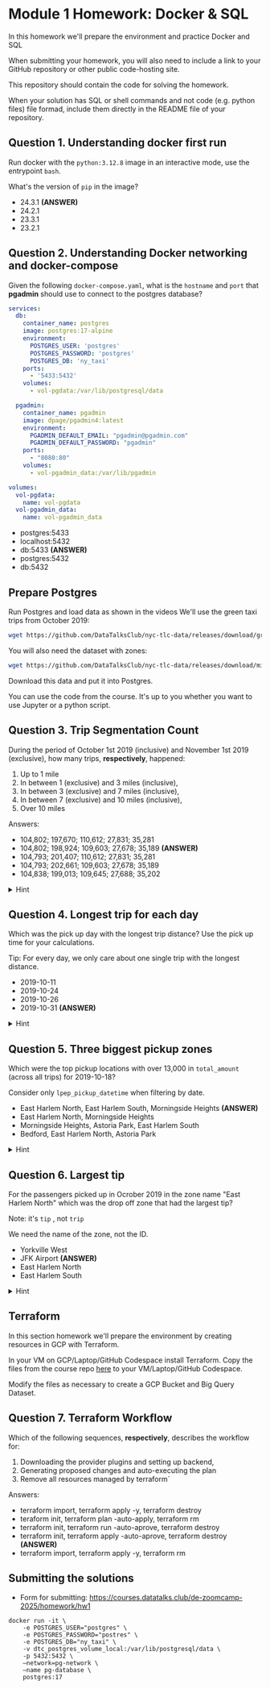 # Module 1 Homework: Docker & SQL

In this homework we'll prepare the environment and practice
Docker and SQL

When submitting your homework, you will also need to include
a link to your GitHub repository or other public code-hosting
site.

This repository should contain the code for solving the homework. 

When your solution has SQL or shell commands and not code
(e.g. python files) file formad, include them directly in
the README file of your repository.


## Question 1. Understanding docker first run 

Run docker with the `python:3.12.8` image in an interactive mode, use the entrypoint `bash`.

What's the version of `pip` in the image?

- 24.3.1 __(ANSWER)__
- 24.2.1
- 23.3.1
- 23.2.1


## Question 2. Understanding Docker networking and docker-compose

Given the following `docker-compose.yaml`, what is the `hostname` and `port` that **pgadmin** should use to connect to the postgres database?

```yaml
services:
  db:
    container_name: postgres
    image: postgres:17-alpine
    environment:
      POSTGRES_USER: 'postgres'
      POSTGRES_PASSWORD: 'postgres'
      POSTGRES_DB: 'ny_taxi'
    ports:
      - '5433:5432'
    volumes:
      - vol-pgdata:/var/lib/postgresql/data

  pgadmin:
    container_name: pgadmin
    image: dpage/pgadmin4:latest
    environment:
      PGADMIN_DEFAULT_EMAIL: "pgadmin@pgadmin.com"
      PGADMIN_DEFAULT_PASSWORD: "pgadmin"
    ports:
      - "8080:80"
    volumes:
      - vol-pgadmin_data:/var/lib/pgadmin  

volumes:
  vol-pgdata:
    name: vol-pgdata
  vol-pgadmin_data:
    name: vol-pgadmin_data
```

- postgres:5433
- localhost:5432
- db:5433 __(ANSWER)__
- postgres:5432
- db:5432


##  Prepare Postgres

Run Postgres and load data as shown in the videos
We'll use the green taxi trips from October 2019:

```bash
wget https://github.com/DataTalksClub/nyc-tlc-data/releases/download/green/green_tripdata_2019-10.csv.gz
```

You will also need the dataset with zones:

```bash
wget https://github.com/DataTalksClub/nyc-tlc-data/releases/download/misc/taxi_zone_lookup.csv
```

Download this data and put it into Postgres.

You can use the code from the course. It's up to you whether
you want to use Jupyter or a python script.

## Question 3. Trip Segmentation Count

During the period of October 1st 2019 (inclusive) and November 1st 2019 (exclusive), how many trips, **respectively**, happened:
1. Up to 1 mile
2. In between 1 (exclusive) and 3 miles (inclusive),
3. In between 3 (exclusive) and 7 miles (inclusive),
4. In between 7 (exclusive) and 10 miles (inclusive),
5. Over 10 miles 

Answers:

- 104,802;  197,670;  110,612;  27,831;  35,281
- 104,802;  198,924;  109,603;  27,678;  35,189  __(ANSWER)__
- 104,793;  201,407;  110,612;  27,831;  35,281
- 104,793;  202,661;  109,603;  27,678;  35,189
- 104,838;  199,013;  109,645;  27,688;  35,202

<details>
<summary>Hint</summary>

```sql
SELECT
	SUM(CASE WHEN trip_distance <= 1 THEN 1 END) AS "Up to 1 mile",
	SUM(CASE WHEN trip_distance > 1 AND trip_distance <= 3 THEN 1 END) AS "In between 1 (exclusive) and 3 miles (inclusive)",
	SUM(CASE WHEN trip_distance > 3 AND trip_distance <= 7 THEN 1 END) AS "In between 3 (exclusive) and 7 miles (inclusive)",
	SUM(CASE WHEN trip_distance > 7 AND trip_distance <= 10 THEN 1 END) AS "In between 7 (exclusive) and 10 miles (inclusive)",
	SUM(CASE WHEN trip_distance > 10 THEN 1 END) AS "Over 10 miles"
FROM green_taxi_data
WHERE lpep_pickup_datetime >= '2019-10-01' AND lpep_pickup_datetime < '2019-11-01';
```
</details>


## Question 4. Longest trip for each day

Which was the pick up day with the longest trip distance?
Use the pick up time for your calculations.

Tip: For every day, we only care about one single trip with the longest distance. 

- 2019-10-11
- 2019-10-24
- 2019-10-26
- 2019-10-31 __(ANSWER)__

<details>
<summary>Hint</summary>

```sql
SELECT lpep_pickup_datetime::DATE
FROM green_taxi_data
ORDER BY trip_distance DESC
LIMIT 1;
```
</details>

## Question 5. Three biggest pickup zones

Which were the top pickup locations with over 13,000 in
`total_amount` (across all trips) for 2019-10-18?

Consider only `lpep_pickup_datetime` when filtering by date.

- East Harlem North, East Harlem South, Morningside Heights __(ANSWER)__
- East Harlem North, Morningside Heights
- Morningside Heights, Astoria Park, East Harlem South
- Bedford, East Harlem North, Astoria Park

<details>
<summary>Hint</summary>

```sql
SELECT b."Zone"
FROM green_taxi_data AS a
JOIN taxi_zone AS b ON a."PULocationID" = b."LocationID"
WHERE a.lpep_pickup_datetime::DATE = '2019-10-18'
GROUP BY b."Zone"
HAVING SUM(a.total_amount) > 13000
ORDER BY SUM(a.total_amount) DESC
LIMIT 3;
```
</details>

## Question 6. Largest tip

For the passengers picked up in Ocrober 2019 in the zone
name "East Harlem North" which was the drop off zone that had
the largest tip?

Note: it's `tip` , not `trip`

We need the name of the zone, not the ID.

- Yorkville West
- JFK Airport __(ANSWER)__
- East Harlem North
- East Harlem South

<details>
<summary>Hint</summary>

```sql
SELECT c."Zone" FROM green_taxi_data AS a 
JOIN taxi_zone AS b ON a."PULocationID" = b."LocationID" 
JOIN taxi_zone AS c ON a."DOLocationID" = c."LocationID"
WHERE b."Zone" = 'East Harlem North' AND to_char(a.lpep_pickup_datetime, 'YYYY-MM') = '2019-10'
ORDER BY a.tip_amount DESC LIMIT 1;
```
</details>

## Terraform

In this section homework we'll prepare the environment by creating resources in GCP with Terraform.

In your VM on GCP/Laptop/GitHub Codespace install Terraform. 
Copy the files from the course repo
[here](../../../01-docker-terraform/1_terraform_gcp/terraform) to your VM/Laptop/GitHub Codespace.

Modify the files as necessary to create a GCP Bucket and Big Query Dataset.


## Question 7. Terraform Workflow

Which of the following sequences, **respectively**, describes the workflow for: 
1. Downloading the provider plugins and setting up backend,
2. Generating proposed changes and auto-executing the plan
3. Remove all resources managed by terraform`

Answers:
- terraform import, terraform apply -y, terraform destroy
- teraform init, terraform plan -auto-apply, terraform rm
- terraform init, terraform run -auto-aprove, terraform destroy
- terraform init, terraform apply -auto-aprove, terraform destroy __(ANSWER)__
- terraform import, terraform apply -y, terraform rm


## Submitting the solutions

* Form for submitting: https://courses.datatalks.club/de-zoomcamp-2025/homework/hw1

```
docker run -it \
    -e POSTGRES_USER="postgres" \ 
    -e POSTGRES_PASSWORD="postres" \ 
    -e POSTGRES_DB="ny_taxi" \ 
    -v dtc_postgres_volume_local:/var/lib/postgresql/data \ 
    -p 5432:5432 \ 
    —network=pg-network \ 
    —name pg-database \ 
    postgres:17
```